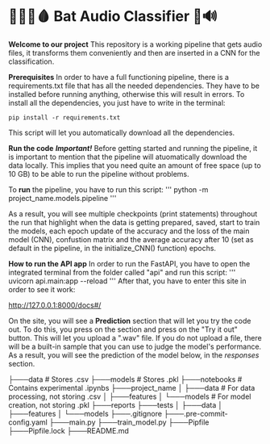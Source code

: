 # 🧛🏽‍♂️🩸 Bat Audio Classifier 🦇🔊

**Welcome to our project** 
This repository is a working pipeline that gets audio files, it transforms them conveniently and then are inserted in a CNN for the classification.

**Prerequisites**
In order to have a full functioning pipeline, there is a requirements.txt file that has all the needed dependencies. They have to be installed before running anything, otherwise this will result in errors. To install all the dependencies, you just have to write in the terminal: 
```
pip install -r requirements.txt
```
This script will let you automatically download all the dependencies.

**Run the code**
***Important!***
Before getting started and running the pipeline, it is important to mention that the pipeline will atuomatically download the data locally. This implies that you need quite an amount of free space (up to 10 GB) to be able to run the pipeline without problems.

To **run** the pipeline, you have to run this script:
'''
python -m project_name.models.pipeline 
'''

As a result, you will see multiple checkpoints (print statements) throughout the run that highlight when the data is getting prepared, saved, start to train the models, each epoch update of the accuracy and the loss of the main model (CNN), confustion matrix and the average accuracy after 10 (set as default in the pipeline, in the initialize_CNN() function) epochs.


**How to run the API app**
In order to run the FastAPI, you have to open the integrated terminal from the folder called "api" and run this script:
'''
uvicorn api.main:app --reload
'''
After that, you have to enter this site in order to see it work:

http://127.0.0.1:8000/docs#/


On the site, you will see a **Prediction** section that will let you try the code out. To do this, you press on the section and press on the "Try it out" button. This will let you upload a ".wav" file. If you do not upload a file, there will be a built-in sample that you can use to judge the model's performance. As a result, you will see the prediction of the model below, in the *responses* section.

├───data  # Stores .csv
├───models  # Stores .pkl
├───notebooks  # Contains experimental .ipynbs
├───project_name
│   ├───data  # For data processing, not storing .csv
│   ├───features
│   └───models  # For model creation, not storing .pkl
├───reports
├───tests
│   ├───data
│   ├───features
│   └───models
├───.gitignore
├───.pre-commit-config.yaml
├───main.py
├───train_model.py
├───Pipfile
├───Pipfile.lock
├───README.md